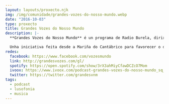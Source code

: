 ```yaml
---
layout: layouts/proxecto.njk
img: /img/comunidade/grandes-vozes-do-nosso-mundo.webp
date: "2016-10-03"
type: proxecto
title: Grandes Vozes do Nosso Mundo
description: |-
  **Grandes Vozes do Nosso Mundo** é un programa de Radio Burela, dirixido e presentado por Marco Pereira coa colaboración de Silvera Vicente de Oliveira.

  Unha iniciativa feita desde a Mariña do Cantábrico para favorecer o diálogo musical entre todas as grandes voces do noso mundo. As da música galega e as dos países que acolleron e deron vida ao noso idioma: as grandes voces de Portugal e do Brasil, de Cabo Verde, Angola e Mozambique… e aínda máis.
redes:
  facebook: https://www.facebook.com/vozesmundo
  link: http://grandesvozes.com/gl/
  spotify: https://open.spotify.com/show/3rX3ahMiyCfawDCZcO7Mom
  ivoox: https://www.ivoox.com/podcast-grandes-vozes-do-nosso-mundo_sq_f1139260_7.html
  twitter: https://twitter.com/grandesvnm
tags:
  - podcast
  - lusofonia
  - musica
---
```

